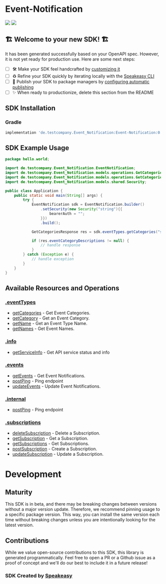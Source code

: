 # Event-Notification

<div align="left">
    <a href="https://speakeasyapi.dev/"><img src="https://custom-icon-badges.demolab.com/badge/-Built%20By%20Speakeasy-212015?style=for-the-badge&logoColor=FBE331&logo=speakeasy&labelColor=545454" /></a>
    <a href="https://github.com/speakeasy-sdks/testcompany-sample-sdk.git/actions"><img src="https://img.shields.io/github/actions/workflow/status/speakeasy-sdks/testcompany-sample-sdk/speakeasy_sdk_generation.yml?style=for-the-badge" /></a>
    
</div>


## 🏗 **Welcome to your new SDK!** 🏗

It has been generated successfully based on your OpenAPI spec. However, it is not yet ready for production use. Here are some next steps:
- [ ] 🛠 Make your SDK feel handcrafted by [customizing it](https://www.speakeasyapi.dev/docs/customize-sdks)
- [ ] ♻️ Refine your SDK quickly by iterating locally with the [Speakeasy CLI](https://github.com/speakeasy-api/speakeasy)
- [ ] 🎁 Publish your SDK to package managers by [configuring automatic publishing](https://www.speakeasyapi.dev/docs/productionize-sdks/publish-sdks)
- [ ] ✨ When ready to productionize, delete this section from the README
<!-- Start SDK Installation -->
## SDK Installation

### Gradle

```groovy
implementation 'de.testcompany.Event_Notification:Event-Notification:0.2.0'
```
<!-- End SDK Installation -->

## SDK Example Usage
<!-- Start SDK Example Usage -->
```java
package hello.world;

import de.testcompany.Event_Notification.EventNotification;
import de.testcompany.Event_Notification.models.operations.GetCategoriesRequest;
import de.testcompany.Event_Notification.models.operations.GetCategoriesResponse;
import de.testcompany.Event_Notification.models.shared.Security;

public class Application {
    public static void main(String[] args) {
        try {
            EventNotification sdk = EventNotification.builder()
                .setSecurity(new Security("string"){{
                    bearerAuth = "";
                }})
                .build();

            GetCategoriesResponse res = sdk.eventTypes.getCategories("string");

            if (res.eventCategoryDescriptions != null) {
                // handle response
            }
        } catch (Exception e) {
            // handle exception
        }
    }
}
```
<!-- End SDK Example Usage -->

<!-- Start SDK Available Operations -->
## Available Resources and Operations


### [.eventTypes](docs/sdks/eventtypes/README.md)

* [getCategories](docs/sdks/eventtypes/README.md#getcategories) - Get Event Categories.
* [getCategory](docs/sdks/eventtypes/README.md#getcategory) - Get an Event Category.
* [getName](docs/sdks/eventtypes/README.md#getname) - Get an Event Type Name.
* [getNames](docs/sdks/eventtypes/README.md#getnames) - Get Event Names.

### [.info](docs/sdks/info/README.md)

* [getServiceInfo](docs/sdks/info/README.md#getserviceinfo) - Get API service status and info

### [.events](docs/sdks/events/README.md)

* [getEvents](docs/sdks/events/README.md#getevents) - Get Event Notifications.
* [postPing](docs/sdks/events/README.md#postping) - Ping endpoint
* [updateEvents](docs/sdks/events/README.md#updateevents) - Update Event Notifications.

### [.internal](docs/sdks/internal/README.md)

* [postPing](docs/sdks/internal/README.md#postping) - Ping endpoint

### [.subscriptions](docs/sdks/subscriptions/README.md)

* [deleteSubscription](docs/sdks/subscriptions/README.md#deletesubscription) - Delete a Subscription.
* [getSubscription](docs/sdks/subscriptions/README.md#getsubscription) - Get a Subscription.
* [getSubscriptions](docs/sdks/subscriptions/README.md#getsubscriptions) - Get Subscriptions.
* [postSubscription](docs/sdks/subscriptions/README.md#postsubscription) - Create a Subscription.
* [updateSubscription](docs/sdks/subscriptions/README.md#updatesubscription) - Update a Subscription.
<!-- End SDK Available Operations -->

<!-- Start Dev Containers -->

<!-- End Dev Containers -->

<!-- Placeholder for Future Speakeasy SDK Sections -->

# Development

## Maturity

This SDK is in beta, and there may be breaking changes between versions without a major version update. Therefore, we recommend pinning usage
to a specific package version. This way, you can install the same version each time without breaking changes unless you are intentionally
looking for the latest version.

## Contributions

While we value open-source contributions to this SDK, this library is generated programmatically.
Feel free to open a PR or a Github issue as a proof of concept and we'll do our best to include it in a future release!

### SDK Created by [Speakeasy](https://docs.speakeasyapi.dev/docs/using-speakeasy/client-sdks)
